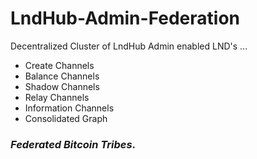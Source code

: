 # LndHub-Admin-Federation

Decentralized Cluster of LndHub Admin enabled LND's ...

- Create Channels 
- Balance Channels
- Shadow Channels
- Relay Channels
- Information Channels
- Consolidated Graph

### _Federated Bitcoin Tribes_.
